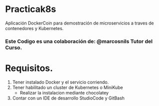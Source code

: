 # Practicak8s
Aplicación DockerCoin para demostración de microservicios a traves de contenedores y Kubernetes.
### Este Codigo es una colaboración de: @marcosnils Tutor del Curso. 
# Requisitos.
1. Tener instalado Docker y el servicio corriendo.
2. Tener habilitado un cluster de Kubernetes o MiniKube
   - Realizar la instalacion mediante chocolatey
4. Contar con un IDE de desarrollo StudioCode y GitBash
